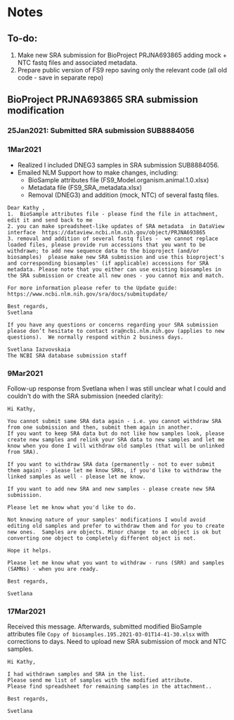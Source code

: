 # **Notes**

## To-do:
1. Make new SRA submission for BioProject PRJNA693865 adding mock + NTC fastq files and associated metadata.
2. Prepare public version of FS9 repo saving only the relevant code (all old code - save in separate repo)

## BioProject PRJNA693865 SRA submission modification

### 25Jan2021: Submitted SRA submission SUB8884056

### 1Mar2021
* Realized I included DNEG3 samples in SRA submission SUB8884056.
* Emailed NLM Support how to make changes, including:
  * BioSample attributes file (FS9_Model.organism.animal.1.0.xlsx)
  * Metadata file (FS9_SRA_metadata.xlsx)
  * Removal (DNEG3) and addition (mock, NTC) of several fastq files.

```
Dear Kathy ,
1.  BioSample attributes file - please find the file in attachment, edit it and send back to me
2. you can make spreadsheet-like updates of SRA metadata  in DataView  interface  https://dataview.ncbi.nlm.nih.gov/object/PRJNA693865
3. removal and addition of several fastq files -  we cannot replace loaded files, please provide run accessions that you want to be withdrawn; to add new sequence data to the bioproject (and/or biosamples)  please make new SRA submission and use this bioproject's and corresponding biosamples' (if applicable) accessions for SRA metadata. Please note that you either can use existing biosamples in the SRA submission or create all new ones - you cannot mix and match.

For more information please refer to the Update guide: https://www.ncbi.nlm.nih.gov/sra/docs/submitupdate/

Best regards,
Svetlana

If you have any questions or concerns regarding your SRA submission please don’t hesitate to contact sra@ncbi.nlm.nih.gov (applies to new questions).  We normally respond within 2 business days.

Svetlana Iazvovskaia
The NCBI SRA database submission staff
```

### 9Mar2021
Follow-up response from Svetlana when I was still unclear what I could and couldn't do with the SRA submission (needed clarity):
```
Hi Kathy,

You cannot submit same SRA data again - i.e. you cannot withdraw SRA from one submission and then, submit them again in another.
If you want to keep SRA data but do not like how samples look, please create new samples and relink your SRA data to new samples and let me know when you done I will withdraw old samples (that will be unlinked from SRA).

If you want to withdraw SRA data (permanently - not to ever submit them again) - please let me know SRRs, if you'd like to withdraw the linked samples as well - please let me know.

If you want to add new SRA and new samples - please create new SRA submission.

Please let me know what you'd like to do.

Not knowing nature of your samples' modifications I would avoid editing old samples and prefer to withdraw them and for you to create new ones.  Samples are objects. Minor change  to an object is ok but converting one object to completely different object is not.

Hope it helps.

Please let me know what you want to withdraw - runs (SRR) and samples (SAMNs) - when you are ready.

Best regards,

Svetlana
```

### 17Mar2021
Received this message. Afterwards, submitted modified BioSample attributes file `Copy of biosamples.195.2021-03-01T14-41-30.xlsx` with corrections to days. Need to upload new SRA submission of mock and NTC samples.
```
Hi Kathy,

I had withdrawn samples and SRA in the list.
Please send me list of samples with the modified attribute.
Please find spreadsheet for remaining samples in the attachment..

Best regards,

Svetlana
```
